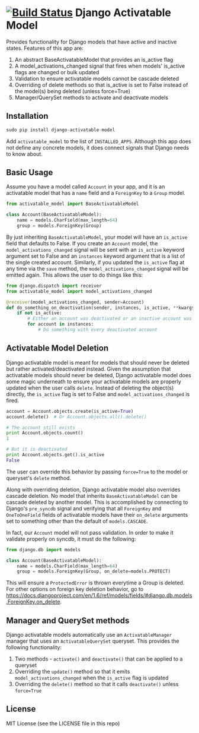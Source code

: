 [![Build Status](https://travis-ci.org/ambitioninc/django-activatable-model.png)](https://travis-ci.org/ambitioninc/django-activatable-model)
Django Activatable Model
==================
Provides functionality for Django models that have active and inactive states. Features of this app are:

1. An abstract BaseActivatableModel that provides an is_active flag
1. A model_activations_changed signal that fires when models' is_active flags are changed or bulk updated
1. Validation to ensure activatable models cannot be cascade deleted
1. Overriding of delete methods so that is_active is set to False instead of the model(s) being deleted (unless force=True)
1. Manager/QuerySet methods to activate and deactivate models

## Installation
```python
sudo pip install django-activatable-model
```

Add ``activatable_model`` to the list of ``INSTALLED_APPS``. Although this app does not define any concrete models, it does connect signals that Django needs to know about.

## Basic Usage
Assume you have a model called ``Account`` in your app, and it is an activatable model that has a ``name`` field and a ``ForeignKey`` to a ``Group`` model.

```python
from activatable_model import BaseActivatableModel

class Account(BaseActivatableModel):
    name = models.CharField(max_length=64)
    group = models.ForeignKey(Group)
```

By just inheriting ``BaseActivatableModel``, your model will have an ``is_active`` field that defaults to False. If you create an ``Account`` model, the ``model_activations_changed`` signal will be sent with an ``is_active`` keyword argument set to False and an ``instances`` keyword argument that is a list of the single created account. Similarly, if you updated the ``is_active`` flag at any time via the ``save`` method, the ``model_activations_changed`` signal will be emitted again. This allows the user to do things like this:

```python
from django.dispatch import receiver
from activatable_model import model_activations_changed

@receiver(model_activations_changed, sender=Account)
def do_something_on_deactivation(sender, instances, is_active, **kwargs):
    if not is_active:
        # Either an account was deactivated or an inactive account was created...
        for account in instances:
            # Do something with every deactivated account
```

## Activatable Model Deletion
Django activatable model is meant for models that should never be deleted but rather activated/deactivated instead. Given the assumption that activatable models should never be deleted, Django activatable model does some magic underneath to ensure your activatable models are properly updated when the user calls ``delete``. Instead of deleting the object(s) directly, the ``is_active`` flag is set to False and ``model_activations_changed`` is fired.

```python
account = Account.objects.create(is_active=True)
account.delete()  # Or Account.objects.all().delete()

# The account still exists
print Account.objects.count()
1

# But it is deactivated
print Account.objects.get().is_active
False
```

The user can override this behavior by passing ``force=True`` to the model or queryset's ``delete`` method.

Along with overriding deletion, Django activatable model also overrides cascade deletion. No model that inherits ``BaseActivatableModel`` can be cascade deleted by another model. This is accomplished by connecting to Django's ``pre_syncdb`` signal and verifying that all ``ForeignKey`` and ``OneToOneField`` fields of activatable models have their ``on_delete`` arguments set to something other than the default of ``models.CASCADE``.

In fact, our ``Account`` model will not pass validation. In order to make it validate properly on syncdb, it must do the following:

```python
from django.db import models

class Account(BaseActivatableModel):
    name = models.CharField(max_length=64)
    group = models.ForeignKey(Group, on_delete=models.PROTECT)
```

This will ensure a ``ProtectedError`` is thrown everytime a Group is deleted. For other options on foreign key deletion behavior, go to https://docs.djangoproject.com/en/1.6/ref/models/fields/#django.db.models.ForeignKey.on_delete.

## Manager and QuerySet methods
Django activatable models automatically use an ``ActivatableManager`` manager that uses an ``ActivatableQuerySet`` queryset. This provides the following functionality:

1. Two methods - ``activate()`` and ``deactivate()`` that can be applied to a queryset
1. Overriding the ``update()`` method so that it emits ``model_activations_changed`` when the ``is_active`` flag is updated
1. Overriding the ``delete()`` method so that it calls ``deactivate()`` unless ``force=True``

## License
MIT License (see the LICENSE file in this repo)